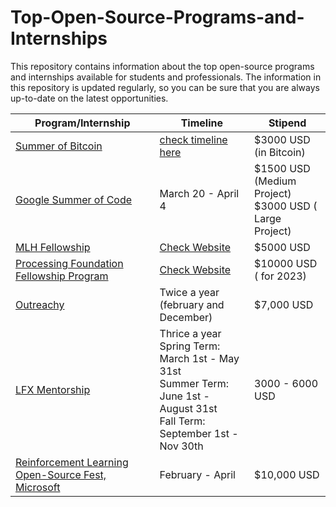 # Top-Open-Source-Programs-and-Internships
This repository contains information about the top open-source programs and internships available for students and professionals. The information in this repository is updated regularly, so you can be sure that you are always up-to-date on the latest opportunities.

| Program/Internship | Timeline | Stipend |
| --- | --- | --- |
| [Summer of Bitcoin](https://www.summerofbitcoin.org/) | [check timeline here](https://developers.google.com/open-source/gsoc/timeline) | $3000 USD (in Bitcoin) |
| [Google Summer of Code](https://summerofcode.withgoogle.com/) | March 20 - April 4 | $1500 USD (Medium Project) <br> $3000 USD ( Large Project) |
| [MLH Fellowship](https://fellowship.mlh.io/) | [Check Website](https://fellowship.mlh.io/programs/open-source) | $5000 USD |
| [Processing Foundation Fellowship Program](https://processingfoundation.org/fellowships) | [Check Website](https://processingfoundation.org/fellowships) | $10000 USD ( for 2023) |
| [Outreachy](https://www.outreachy.org/) |  Twice a year (february and December) | $7,000 USD |
| [LFX Mentorship](https://lfx.linuxfoundation.org/tools/mentorship/) | Thrice a year <br>Spring Term: March 1st - May 31st<br>Summer Term: June 1st - August 31st<br>Fall Term: September 1st - Nov 30th| 3000 - 6000 USD |
| [Reinforcement Learning Open-Source Fest, Microsoft](https://www.microsoft.com/en-us/research/academic-program/rl-open-source-fest/) | February - April | $10,000 USD |



